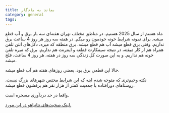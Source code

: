 ```yaml
---
title: بماند به یادگار
category: general
tags:  
---
```



ماه هشتم از سال 2025 هستیم. در مناطق مختلف تهران هفته‌ای سه بار برق و آب قطع میشه. برای نمونه شرایط خونه خودمون رو میگم. در هفته سه روز هر روز 4 ساعت برق نداریم. وقتی برق قطع میشه آب هم قطع میشه. برق منطقه که میره، دکل‌های انتن‌ تلفن همراه هم از کار میفته، در نتیجه سیمکارت قطعه و اینترنت هم نداریم. برق که میره تلفن خونه هم نداریم. و به این صورت کل زندگی سه روز در هفته، هر روز 4 ساعت، فلج میشه. 

حالا این قطعی برق بود. بعضی روزهای هفته هم آب قطع میشه. 

نکته وخیم‌تری که متوجه شدم اینه که این شرایط مختص شهرهای بزرگ نیست. روستاهای دورافتاده با جمعیت کمتر از هزار نفر هم برقشون قطع میشه. 

واقعا در حد دردآوری مسخره است. 


[لینک صحبت‌های نتانیاهو در این مورد.](https://youtu.be/OcxxHS1vU5s?si=zFQlerZQCj1_C_rn)